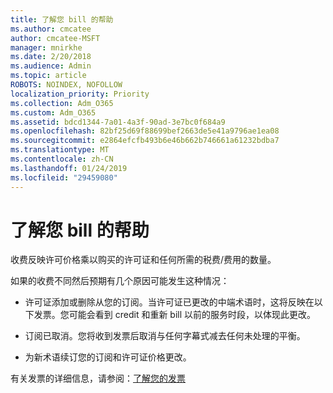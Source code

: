 ```yaml
---
title: 了解您 bill 的帮助
ms.author: cmcatee
author: cmcatee-MSFT
manager: mnirkhe
ms.date: 2/20/2018
ms.audience: Admin
ms.topic: article
ROBOTS: NOINDEX, NOFOLLOW
localization_priority: Priority
ms.collection: Adm_O365
ms.custom: Adm_O365
ms.assetid: bdcd1344-7a01-4a3f-90ad-3e7bc0f684a9
ms.openlocfilehash: 82bf25d69f88699bef2663de5e41a9796ae1ea08
ms.sourcegitcommit: e2864efcfb493b6e46b662b746661a61232bdba7
ms.translationtype: MT
ms.contentlocale: zh-CN
ms.lasthandoff: 01/24/2019
ms.locfileid: "29459080"
---
```

# <a name="help-understanding-your-bill"></a>了解您 bill 的帮助

收费反映许可价格乘以购买的许可证和任何所需的税费/费用的数量。
  
如果的收费不同然后预期有几个原因可能发生这种情况：
  
- 许可证添加或删除从您的订阅。当许可证已更改的中端术语时，这将反映在以下发票。您可能会看到 credit 和重新 bill 以前的服务时段，以体现此更改。
    
- 订阅已取消。您将收到发票后取消与任何字幕式减去任何未处理的平衡。
    
- 为新术语续订您的订阅和许可证价格更改。
    
有关发票的详细信息，请参阅：[了解您的发票](https://support.office.com/article/0724b428-fb59-4962-8c37-6674166d7507)
  


